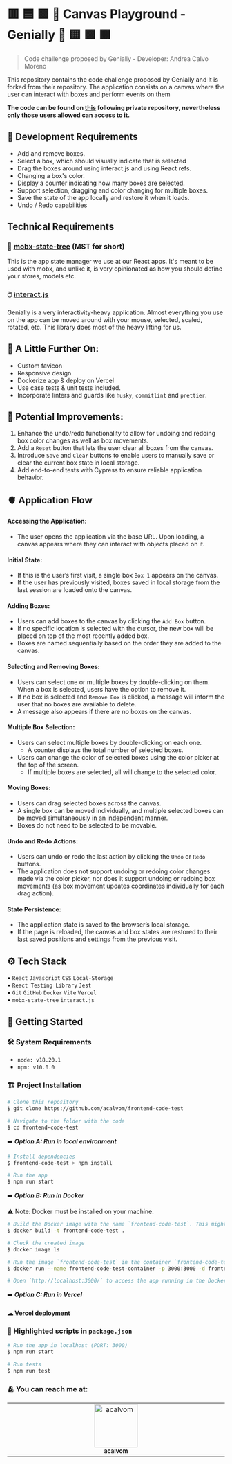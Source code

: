 # 🟥 🟦 🟩 🛝 Canvas Playground - Genially 🎢 🟨 🟪 🟫

> Code challenge proposed by Genially - Developer: Andrea Calvo Moreno

This repository contains the code challenge proposed by Genially and it is forked from their repository. 
The application consists on a canvas where the user can interact with boxes and perform events on them 

**The code can be found on [this](https://github.com/acalvom/frontend-code-test) following private repository, nevertheless only those users allowed can access to it.**

## 🎯 Development Requirements

- Add and remove boxes.
- Select a box, which should visually indicate that is selected
- Drag the boxes around using interact.js and using React refs.
- Changing a box's color.
- Display a counter indicating how many boxes are selected.
- Support selection, dragging and color changing for multiple boxes.
- Save the state of the app locally and restore it when it loads.
- Undo / Redo capabilities


## Technical Requirements

### 🌳 [mobx-state-tree](https://github.com/mobxjs/mobx-state-tree) (MST for short)

This is the app state manager we use at our React apps. It's meant to be used with mobx, and unlike it, is very opinionated as how you should define your stores, models etc.

### 🖱️ [interact.js](https://interactjs.io/)

Genially is a very interactivity-heavy application. Almost everything you use on the app can be moved around with your mouse, selected, scaled, rotated, etc. This library does most of the heavy lifting for us.



## 👣 A Little Further On:

- Custom favicon
- Responsive design
- Dockerize app & deploy on Vercel
- Use case tests & unit tests included.
- Incorporate linters and guards like `husky`, `commitlint` and `prettier`.

## 🧭 Potential Improvements:

1. Enhance the undo/redo functionality to allow for undoing and redoing box color changes as well as box movements.
2. Add a `Reset` button that lets the user clear all boxes from the canvas.
3. Introduce `Save` and `Clear` buttons to enable users to manually save or clear the current box state in local storage.
4. Add end-to-end tests with Cypress to ensure reliable application behavior.

## 🫀 Application Flow

#### Accessing the Application: 
- The user opens the application via the base URL. Upon loading, a canvas appears where they can interact with objects placed on it.

#### Initial State:
- If this is the user’s first visit, a single box `Box 1` appears on the canvas.
- If the user has previously visited, boxes saved in local storage from the last session are loaded onto the canvas.

#### Adding Boxes:
- Users can add boxes to the canvas by clicking the `Add Box` button.
- If no specific location is selected with the cursor, the new box will be placed on top of the most recently added box.
- Boxes are named sequentially based on the order they are added to the canvas.

#### Selecting and Removing Boxes:
- Users can select one or multiple boxes by double-clicking on them. When a box is selected, users have the option to remove it.
- If no box is selected and `Remove Box` is clicked, a message will inform the user that no boxes are available to delete. 
- A message also appears if there are no boxes on the canvas. 

#### Multiple Box Selection:
- Users can select multiple boxes by double-clicking on each one. 
  -  A counter displays the total number of selected boxes.
- Users can change the color of selected boxes using the color picker at the top of the screen. 
  - If multiple boxes are selected, all will change to the selected color.

#### Moving Boxes:
- Users can drag selected boxes across the canvas.
- A single box can be moved individually, and multiple selected boxes can be moved simultaneously in an independent manner.
- Boxes do not need to be selected to be movable.

#### Undo and Redo Actions:
- Users can undo or redo the last action by clicking the `Undo` or `Redo` buttons.
- The application does not support undoing or redoing color changes made via the color picker, nor does it support undoing or redoing box movements (as box movement updates coordinates individually for each drag action).

#### State Persistence:
- The application state is saved to the browser’s local storage. 
- If the page is reloaded, the canvas and box states are restored to their last saved positions and settings from the previous visit.


## ⚙️ Tech Stack

▪️ `React` `Javascript` `CSS` `Local-Storage`  
▪️ `React Testing Library` `Jest`  
▪️ `Git` `GitHub` `Docker` `Vite` `Vercel`      
▪️ `mobx-state-tree` `interact.js`

## 🏁 **Getting Started**

### 🛠 **System Requirements**

- `node: v18.20.1`
- `npm: v10.0.0`

### 🏗 **Project Installation**

```bash
# Clone this repository
$ git clone https://github.com/acalvom/frontend-code-test

# Navigate to the folder with the code
$ cd frontend-code-test
```

➡️ **_Option A: Run in local environment_**

```bash
# Install dependencies
$ frontend-code-test > npm install

# Run the app
$ npm run start
```

➡️ **_Option B: Run in Docker_**

⚠️ Note: Docker must be installed on your machine.

```bash
# Build the Docker image with the name `frontend-code-test`. This might take some time.
$ docker build -t frontend-code-test .

# Check the created image
$ docker image ls

# Run the image `frontend-code-test` in the container `frontend-code-test-container`, exposing port 3000
$ docker run --name frontend-code-test-container -p 3000:3000 -d frontend-code-test

# Open `http://localhost:3000/` to access the app running in the Docker container
```


➡️ **_Option C: Run in Vercel_**  

#### **[☁ Vercel deployment](https://genially-canvas-playground.vercel.app/)**

### 🧾 Highlighted scripts in `package.json`

```bash
# Run the app in localhost (PORT: 3000)
$ npm run start

# Run tests
$ npm run test
```

### 🫂 **You can reach me at:**

<!-- ALL-CONTRIBUTORS-LIST:START - Do not remove or modify this section -->
<!-- prettier-ignore-start -->
<!-- markdownlint-disable -->
<table>
  <tbody>
    <tr>
      <td align="center" valign="top" width="16.66%"><a href="https://github.com/acalvom"><img src="https://avatars.githubusercontent.com/u/34605171?s=88&v=4" width="100px;" alt="acalvom"/><br /><sub><b>acalvom
      </b></sub></a><br /></td>
    </tr>
  </tbody>
</table>
<!-- markdownlint-restore -->
<!-- prettier-ignore-end -->

<!-- ALL-CONTRIBUTORS-LIST:END -->
<br>
